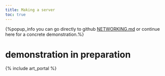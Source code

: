 ```yaml
---
title: Making a server
toc: true
---
```

{%popup_info you can go directly to github [NETWORKING.md](https://github.com/supertuxkart/stk-code/blob/master/NETWORKING.md) or continue here for a concrete demonstration.%}

# demonstration in preparation

{% include art_portal %}